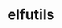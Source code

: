 ---
title: "elfutils"
layout: cache
categories: [package, develop-2023-12-17]
meta: {"versions": ["0.181", "0.190"], "compilers": ["gcc@=11.1.0", "gcc@=11.2.0", "gcc@=11.3.0", "gcc@=11.4.0", "gcc@=7.3.1", "gcc@=7.5.0", "gcc@=9.4.0", "oneapi@=2023.2.0"], "oss": ["amzn2", "rhel8", "ubuntu18.04", "ubuntu20.04", "ubuntu22.04"], "platforms": ["linux"], "targets": ["aarch64", "neoverse_n1", "neoverse_v1", "ppc64le", "x86_64_v3", "zen4"], "stacks": ["data-vis-sdk", "e4s", "e4s-cray-rhel", "e4s-neoverse_v1", "e4s-oneapi", "e4s-power", "e4s-rocm-external", "ml-linux-x86_64-cpu", "ml-linux-x86_64-cuda", "ml-linux-x86_64-rocm", "radiuss", "radiuss-aws", "radiuss-aws-aarch64", "root", "tutorial"], "num_specs": 12, "num_specs_by_stack": {"root": 12, "radiuss-aws-aarch64": 2, "radiuss-aws": 1, "e4s-cray-rhel": 1, "radiuss": 1, "e4s-neoverse_v1": 1, "e4s-power": 1, "data-vis-sdk": 1, "e4s-rocm-external": 1, "e4s": 1, "e4s-oneapi": 1, "ml-linux-x86_64-rocm": 1, "ml-linux-x86_64-cpu": 1, "ml-linux-x86_64-cuda": 1, "tutorial": 1}}
spec_details: [{"hash": "valqwhtsd5meehqrkzixssixh7x245db", "compiler": "gcc@=7.3.1", "versions": ["0.190"], "os": "amzn2", "platform": "linux", "target": "aarch64", "variants": ["build_system=autotools", "~debuginfod", "+exeprefix", "+nls"], "stacks": ["root", "radiuss-aws-aarch64"], "size": "-", "tarball": "https://binaries.spack.io/releases/develop-2023-12-17/build_cache/linux-amzn2-aarch64/gcc-7.3.1/elfutils-0.190/linux-amzn2-aarch64-gcc-7.3.1-elfutils-0.190-valqwhtsd5meehqrkzixssixh7x245db.spack"}, {"hash": "zwprmvyzbjflcbwgbega4eapxsvgbarc", "compiler": "gcc@=7.3.1", "versions": ["0.190"], "os": "amzn2", "platform": "linux", "target": "neoverse_n1", "variants": ["build_system=autotools", "~debuginfod", "+exeprefix", "+nls"], "stacks": ["root", "radiuss-aws-aarch64"], "size": "-", "tarball": "https://binaries.spack.io/releases/develop-2023-12-17/build_cache/linux-amzn2-neoverse_n1/gcc-7.3.1/elfutils-0.190/linux-amzn2-neoverse_n1-gcc-7.3.1-elfutils-0.190-zwprmvyzbjflcbwgbega4eapxsvgbarc.spack"}, {"hash": "onmp6v2clfgg7k25qhieqrjpxlo7jpyy", "compiler": "gcc@=7.3.1", "versions": ["0.190"], "os": "amzn2", "platform": "linux", "target": "x86_64_v3", "variants": ["build_system=autotools", "~debuginfod", "+exeprefix", "+nls"], "stacks": ["root", "radiuss-aws"], "size": "-", "tarball": "https://binaries.spack.io/releases/develop-2023-12-17/build_cache/linux-amzn2-x86_64_v3/gcc-7.3.1/elfutils-0.190/linux-amzn2-x86_64_v3-gcc-7.3.1-elfutils-0.190-onmp6v2clfgg7k25qhieqrjpxlo7jpyy.spack"}, {"hash": "sqbi7ke6635g33iwceq4hipcxcg6ybmy", "compiler": "gcc@=11.2.0", "versions": ["0.181"], "os": "rhel8", "platform": "linux", "target": "zen4", "variants": ["build_system=autotools", "~debuginfod", "+exeprefix", "~nls"], "stacks": ["root", "e4s-cray-rhel"], "size": "-", "tarball": "https://binaries.spack.io/releases/develop-2023-12-17/build_cache/linux-rhel8-zen4/gcc-11.2.0/elfutils-0.181/linux-rhel8-zen4-gcc-11.2.0-elfutils-0.181-sqbi7ke6635g33iwceq4hipcxcg6ybmy.spack"}, {"hash": "m4sl5xu5n7a2zbytuvodxp2oucqlr5in", "compiler": "gcc@=7.5.0", "versions": ["0.190"], "os": "ubuntu18.04", "platform": "linux", "target": "x86_64_v3", "variants": ["build_system=autotools", "~debuginfod", "+exeprefix", "+nls"], "stacks": ["root", "radiuss"], "size": "-", "tarball": "https://binaries.spack.io/releases/develop-2023-12-17/build_cache/linux-ubuntu18.04-x86_64_v3/gcc-7.5.0/elfutils-0.190/linux-ubuntu18.04-x86_64_v3-gcc-7.5.0-elfutils-0.190-m4sl5xu5n7a2zbytuvodxp2oucqlr5in.spack"}, {"hash": "fbkvnujyon65ysfcuufopaq6lwbqjqkg", "compiler": "gcc@=11.4.0", "versions": ["0.190"], "os": "ubuntu20.04", "platform": "linux", "target": "neoverse_v1", "variants": ["build_system=autotools", "~debuginfod", "+exeprefix", "~nls"], "stacks": ["root", "e4s-neoverse_v1"], "size": "-", "tarball": "https://binaries.spack.io/releases/develop-2023-12-17/build_cache/linux-ubuntu20.04-neoverse_v1/gcc-11.4.0/elfutils-0.190/linux-ubuntu20.04-neoverse_v1-gcc-11.4.0-elfutils-0.190-fbkvnujyon65ysfcuufopaq6lwbqjqkg.spack"}, {"hash": "rybow7xjc2lezmtf43gqixxfnnhikzry", "compiler": "gcc@=9.4.0", "versions": ["0.190"], "os": "ubuntu20.04", "platform": "linux", "target": "ppc64le", "variants": ["build_system=autotools", "~debuginfod", "+exeprefix", "~nls"], "stacks": ["root", "e4s-power"], "size": "-", "tarball": "https://binaries.spack.io/releases/develop-2023-12-17/build_cache/linux-ubuntu20.04-ppc64le/gcc-9.4.0/elfutils-0.190/linux-ubuntu20.04-ppc64le-gcc-9.4.0-elfutils-0.190-rybow7xjc2lezmtf43gqixxfnnhikzry.spack"}, {"hash": "aeo5v4icnenmx5vzok52bec7c6lzwxc7", "compiler": "gcc@=11.1.0", "versions": ["0.190"], "os": "ubuntu20.04", "platform": "linux", "target": "x86_64_v3", "variants": ["build_system=autotools", "~debuginfod", "+exeprefix", "+nls"], "stacks": ["root", "data-vis-sdk"], "size": "-", "tarball": "https://binaries.spack.io/releases/develop-2023-12-17/build_cache/linux-ubuntu20.04-x86_64_v3/gcc-11.1.0/elfutils-0.190/linux-ubuntu20.04-x86_64_v3-gcc-11.1.0-elfutils-0.190-aeo5v4icnenmx5vzok52bec7c6lzwxc7.spack"}, {"hash": "twr6s7ujhu64sssctdkggg5musuoxh5q", "compiler": "gcc@=11.4.0", "versions": ["0.190"], "os": "ubuntu20.04", "platform": "linux", "target": "x86_64_v3", "variants": ["build_system=autotools", "~debuginfod", "+exeprefix", "~nls"], "stacks": ["root", "e4s-rocm-external", "e4s"], "size": "-", "tarball": "https://binaries.spack.io/releases/develop-2023-12-17/build_cache/linux-ubuntu20.04-x86_64_v3/gcc-11.4.0/elfutils-0.190/linux-ubuntu20.04-x86_64_v3-gcc-11.4.0-elfutils-0.190-twr6s7ujhu64sssctdkggg5musuoxh5q.spack"}, {"hash": "puavad5vvi5cezo5bkxk2tcvvywqpidf", "compiler": "oneapi@=2023.2.0", "versions": ["0.190"], "os": "ubuntu20.04", "platform": "linux", "target": "x86_64_v3", "variants": ["build_system=autotools", "~debuginfod", "+exeprefix", "~nls"], "stacks": ["root", "e4s-oneapi"], "size": "-", "tarball": "https://binaries.spack.io/releases/develop-2023-12-17/build_cache/linux-ubuntu20.04-x86_64_v3/oneapi-2023.2.0/elfutils-0.190/linux-ubuntu20.04-x86_64_v3-oneapi-2023.2.0-elfutils-0.190-puavad5vvi5cezo5bkxk2tcvvywqpidf.spack"}, {"hash": "zyt43xnjpfvrsom5ypmq7eiho26ddkuo", "compiler": "gcc@=11.3.0", "versions": ["0.190"], "os": "ubuntu22.04", "platform": "linux", "target": "x86_64_v3", "variants": ["build_system=autotools", "~debuginfod", "+exeprefix", "+nls"], "stacks": ["root", "ml-linux-x86_64-rocm", "ml-linux-x86_64-cpu", "ml-linux-x86_64-cuda"], "size": "-", "tarball": "https://binaries.spack.io/releases/develop-2023-12-17/build_cache/linux-ubuntu22.04-x86_64_v3/gcc-11.3.0/elfutils-0.190/linux-ubuntu22.04-x86_64_v3-gcc-11.3.0-elfutils-0.190-zyt43xnjpfvrsom5ypmq7eiho26ddkuo.spack"}, {"hash": "h47gm2yba2c4w6bhufklpedscqisijao", "compiler": "gcc@=11.4.0", "versions": ["0.190"], "os": "ubuntu22.04", "platform": "linux", "target": "x86_64_v3", "variants": ["build_system=autotools", "~debuginfod", "+exeprefix", "+nls"], "stacks": ["root", "tutorial"], "size": "-", "tarball": "https://binaries.spack.io/releases/develop-2023-12-17/build_cache/linux-ubuntu22.04-x86_64_v3/gcc-11.4.0/elfutils-0.190/linux-ubuntu22.04-x86_64_v3-gcc-11.4.0-elfutils-0.190-h47gm2yba2c4w6bhufklpedscqisijao.spack"}]
---